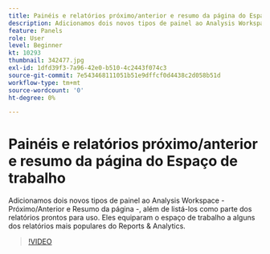```yaml
---
title: Painéis e relatórios próximo/anterior e resumo da página do Espaço de trabalho
description: Adicionamos dois novos tipos de painel ao Analysis Workspace - Próximo/Anterior e Resumo da página -, além de listá-los como parte dos relatórios prontos para uso. Eles equiparam o espaço de trabalho a alguns dos relatórios mais populares do Reports & Analytics.
feature: Panels
role: User
level: Beginner
kt: 10293
thumbnail: 342477.jpg
exl-id: 1dfd39f3-7a96-42e0-b510-4c2443f074c3
source-git-commit: 7e543468111051b51e9dffcf0d4438c2d058b51d
workflow-type: tm+mt
source-wordcount: '0'
ht-degree: 0%

---
```


# Painéis e relatórios próximo/anterior e resumo da página do Espaço de trabalho

Adicionamos dois novos tipos de painel ao Analysis Workspace - Próximo/Anterior e Resumo da página -, além de listá-los como parte dos relatórios prontos para uso. Eles equiparam o espaço de trabalho a alguns dos relatórios mais populares do Reports &amp; Analytics.

>[!VIDEO](https://video.tv.adobe.com/v/342477/?quality=12&learn=on)
